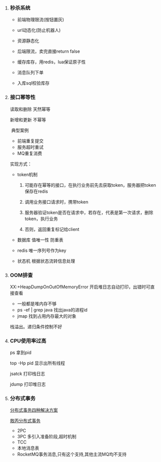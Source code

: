 1. ### 秒杀系统

   - 前端物理限流(按钮置灰)

   - url动态化(防止机器人)

   - 资源静态化

   - 后端限流，卖完直接return false

   - 缓存库存，用redis，lua保证原子性

   - 消息队列下单

   - 入库sql校验库存

     

2. ### 接口幂等性

   读取和删除 天然幂等

   新增和更新 不幂等

   ​	典型案例

   - 前端重复提交
   - 服务超时重试
   - MQ重复消费

   实现方式：

   - token机制

     1. 可能存在幂等的接口，在执行业务前先去获取token，服务器把token保存在redis

     2. 调用业务接口请求时，携带token
     3. 服务器验证token是否在请求中，若存在，代表是第一次请求，删除token，执行业务
     4. 否则，返回重复标记给client

   - 数据库 值唯一性 防重表

   - redis 唯一序列号作为key

   - 状态机  根据状态流转信息处理

     

3. ### OOM排查

   XX:+HeapDumpOnOutOfMemoryError 开启堆日志自动打印，出错时可直接查看

   - 一般都是堆内存不够
   - ps -ef | grep java 找出java的进程id
   - jmap 找到占用内存最大的对象

   栈溢出。递归条件控制不好

   

4. ### CPU使用率过高

   ps 拿到pid

   top -Hp pid 显示出所有线程

   jsatck 打印栈日志

   jdump 打印堆日志
   
   
   
5. ### 分布式事务

   [分布式事务四种解决方案](https://www.cnblogs.com/mayundalao/p/11798502.html)

   [敖丙分布式事务](https://zhuanlan.zhihu.com/p/183753774)

   - 2PC
   - 3PC 多引入准备阶段,超时机制
   - TCC
   - 本地消息表
   - RocketMQ事务消息,只有这个支持,其他主流MQ均不支持